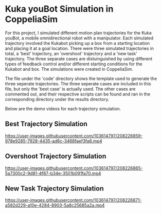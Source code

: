 # Kuka youBot Simulation in CoppeliaSim

For this project, I simulated different motion plan trajectories for the Kuka youBot, a mobile omnidirectional robot with a manipulator. Each simulated trajectory involved
the Kukabot picking up a box from a starting location and placing it at a goal location. There were three simulated trajectories in total,  a 'best' trajectory, an 'overshoot' trajectory 
and a 'new task' trajectory. The three separate cases are distuinguished by using different types of feedback control and/or different starting conditions for the Kukabot and box. The simulations
were created in CoppeliaSim.

The file under the 'code' directory shows the template used to generate the three seperate trajectories. The three seperate cases are included in this file, but only the 'best case' is actually used. The other cases are commented out, and their respective scripts can be found and ran in the corresponding directory under the results directory.

Below are the demo videos for each trajectory simulation. 

## Best Trajectory Simulation


https://user-images.githubusercontent.com/103614797/208226859-978e9285-7928-4435-ad6c-3468faef3fa6.mp4




## Overshoot Trajectory Simulation


https://user-images.githubusercontent.com/103614797/208226865-5a7300c2-9d81-4f87-b34e-3501b091fa70.mp4



## New Task Trajectory Simulation

https://user-images.githubusercontent.com/103614797/208226871-a582d229-a10e-4284-8903-5a8c25685a2a.mp4

